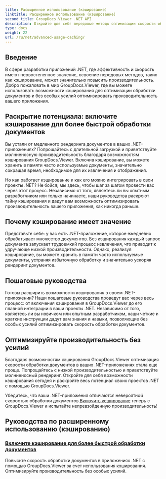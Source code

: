 ```yaml
---
title: Расширенное использование (кэширование)
linktitle: Расширенное использование (кэширование)
second_title: GroupDocs.Viewer .NET API
description: Откройте для себя передовые методы оптимизации скорости обработки документов в приложениях .NET с помощью GroupDocs.Viewer. Узнайте, как включить кэширование для повышения производительности прямо сейчас!
type: docs
weight: 22
url: /ru/net/advanced-usage-caching/
---
```


## Введение

В сфере разработки приложений .NET, где эффективность и скорость имеют первостепенное значение, освоение передовых методов, таких как кэширование, может значительно повысить производительность. Добро пожаловать в мир GroupDocs.Viewer, где вы можете использовать возможности кэширования для оптимизации обработки документов и без особых усилий оптимизировать производительность вашего приложения.

## Раскрытие потенциала: включите кэширование для более быстрой обработки документов

Вы устали от медленного рендеринга документов в ваших .NET-приложениях? Попрощайтесь с длительной загрузкой и приветствуйте молниеносную производительность благодаря возможностям кэширования GroupDocs.Viewer. Включив кэширование, вы можете хранить в памяти часто используемые документы, значительно сокращая время, необходимое для их извлечения и отображения.

Но как работает кэширование и как его можно интегрировать в свои проекты .NET? Не бойся; мы здесь, чтобы шаг за шагом провести вас через этот процесс. Независимо от того, являетесь ли вы опытным разработчиком или только начинаете, наши руководства раскроют тайну кэширования и дадут вам возможность оптимизировать производительность вашего приложения, как никогда раньше.

## Почему кэширование имеет значение

Представьте себе: у вас есть .NET-приложение, которое ежедневно обрабатывает множество документов. Без кэширования каждый запрос документа запускает трудоемкий процесс извлечения, что приводит к удручающе низкой производительности. Однако, реализуя кэширование, вы можете хранить в памяти часто используемые документы, устраняя избыточную обработку и значительно ускоряя рендеринг документов.

## Пошаговые руководства

Готовы расширить возможности кэширования в своем .NET-приложении? Наши пошаговые руководства проведут вас через весь процесс: от включения кэширования в GroupDocs.Viewer до его плавной интеграции в ваши проекты .NET. Независимо от того, являетесь ли вы новичком или опытным разработчиком, наши четкие и краткие инструкции дадут вам знания и навыки, позволяющие без особых усилий оптимизировать скорость обработки документов.

## Оптимизируйте производительность без усилий

Благодаря возможностям кэширования GroupDocs.Viewer оптимизация скорости обработки документов в ваших .NET-приложениях стала еще проще. Попрощайтесь с низкой производительностью и приветствуйте молниеносный рендеринг. Откройте для себя возможности кэширования сегодня и раскройте весь потенциал своих проектов .NET с помощью GroupDocs.Viewer.

 Убедитесь, что ваши .NET-приложения отличаются невероятной скоростью обработки документов.[Включить кеширование](./enable-caching/) теперь с GroupDocs.Viewer и испытайте непревзойденную производительность!

## Руководства по расширенному использованию (кэшированию)
### [Включите кэширование для более быстрой обработки документов](./enable-caching/)
Повысьте скорость обработки документов в приложениях .NET с помощью GroupDocs.Viewer за счет использования кэширования. Оптимизируйте производительность без особых усилий.